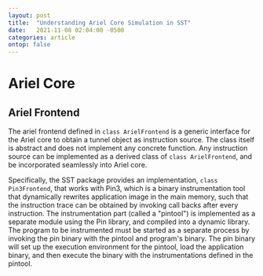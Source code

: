 ```yaml
---
layout: post
title:  "Understanding Ariel Core Simulation in SST"
date:   2021-11-08 02:04:00 -0500
categories: article
ontop: false
---
```


# Ariel Core

## Ariel Frontend

The ariel frontend defined in `class ArielFrontend` is a generic interface for the Ariel core to obtain a tunnel object
as instruction source. The class itself is abstract and does not implement any concrete function.
Any instruction source can be implemented as a derived class of `class ArielFrontend`, and be incorporated seamlessly
into Ariel core.

Specifically, the SST package provides an implementation, `class Pin3Frontend`, that works with Pin3, which is a binary 
instrumentation tool that dynamically rewrites application image in the main memory, such that the instruction trace 
can be obtained by invoking call backs after every instruction.
The instrumentation part (called a "pintool") is implemented as a separate module using the Pin library, and 
compiled into a dynamic library.
The program to be instrumented must be started as a separate process by invoking the pin binary with the pintool and 
program's binary. The pin binary will set up the execution environment for the pintool, load the application binary,
and then execute the binary with the instrumentations defined in the pintool.


